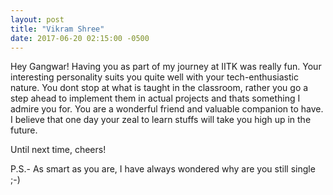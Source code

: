 ```yaml
---
layout: post
title: "Vikram Shree"
date: 2017-06-20 02:15:00 -0500
---
```


Hey Gangwar! Having you as part of my journey at IITK was really fun. Your interesting personality suits you quite well with your tech-enthusiastic nature. You dont stop at what is taught in the classroom, rather you go a step ahead to implement them in actual projects and thats something I admire you for. You are a wonderful friend and valuable companion to have. I believe that one day your zeal to learn stuffs will take you high up in the future. 

 Until next time, cheers! 

 P.S.- As smart as you are, I have always wondered why are you still single  ;-) 